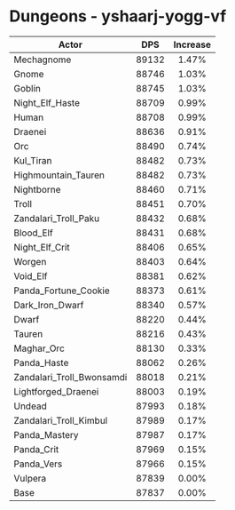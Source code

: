 # Dungeons - yshaarj-yogg-vf
| Actor | DPS | Increase |
|---|:---:|:---:|
|Mechagnome|89132|1.47%|
|Gnome|88746|1.03%|
|Goblin|88745|1.03%|
|Night_Elf_Haste|88709|0.99%|
|Human|88708|0.99%|
|Draenei|88636|0.91%|
|Orc|88490|0.74%|
|Kul_Tiran|88482|0.73%|
|Highmountain_Tauren|88482|0.73%|
|Nightborne|88460|0.71%|
|Troll|88451|0.70%|
|Zandalari_Troll_Paku|88432|0.68%|
|Blood_Elf|88431|0.68%|
|Night_Elf_Crit|88406|0.65%|
|Worgen|88403|0.64%|
|Void_Elf|88381|0.62%|
|Panda_Fortune_Cookie|88373|0.61%|
|Dark_Iron_Dwarf|88340|0.57%|
|Dwarf|88220|0.44%|
|Tauren|88216|0.43%|
|Maghar_Orc|88130|0.33%|
|Panda_Haste|88062|0.26%|
|Zandalari_Troll_Bwonsamdi|88018|0.21%|
|Lightforged_Draenei|88003|0.19%|
|Undead|87993|0.18%|
|Zandalari_Troll_Kimbul|87989|0.17%|
|Panda_Mastery|87987|0.17%|
|Panda_Crit|87969|0.15%|
|Panda_Vers|87966|0.15%|
|Vulpera|87839|0.00%|
|Base|87837|0.00%|
